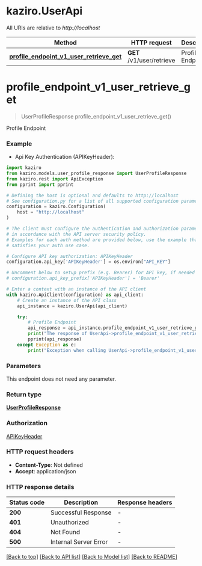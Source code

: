 # kaziro.UserApi

All URIs are relative to *http://localhost*

Method | HTTP request | Description
------------- | ------------- | -------------
[**profile_endpoint_v1_user_retrieve_get**](UserApi.md#profile_endpoint_v1_user_retrieve_get) | **GET** /v1/user/retrieve | Profile Endpoint


# **profile_endpoint_v1_user_retrieve_get**
> UserProfileResponse profile_endpoint_v1_user_retrieve_get()

Profile Endpoint

### Example

* Api Key Authentication (APIKeyHeader):

```python
import kaziro
from kaziro.models.user_profile_response import UserProfileResponse
from kaziro.rest import ApiException
from pprint import pprint

# Defining the host is optional and defaults to http://localhost
# See configuration.py for a list of all supported configuration parameters.
configuration = kaziro.Configuration(
    host = "http://localhost"
)

# The client must configure the authentication and authorization parameters
# in accordance with the API server security policy.
# Examples for each auth method are provided below, use the example that
# satisfies your auth use case.

# Configure API key authorization: APIKeyHeader
configuration.api_key['APIKeyHeader'] = os.environ["API_KEY"]

# Uncomment below to setup prefix (e.g. Bearer) for API key, if needed
# configuration.api_key_prefix['APIKeyHeader'] = 'Bearer'

# Enter a context with an instance of the API client
with kaziro.ApiClient(configuration) as api_client:
    # Create an instance of the API class
    api_instance = kaziro.UserApi(api_client)

    try:
        # Profile Endpoint
        api_response = api_instance.profile_endpoint_v1_user_retrieve_get()
        print("The response of UserApi->profile_endpoint_v1_user_retrieve_get:\n")
        pprint(api_response)
    except Exception as e:
        print("Exception when calling UserApi->profile_endpoint_v1_user_retrieve_get: %s\n" % e)
```



### Parameters

This endpoint does not need any parameter.

### Return type

[**UserProfileResponse**](UserProfileResponse.md)

### Authorization

[APIKeyHeader](../README.md#APIKeyHeader)

### HTTP request headers

 - **Content-Type**: Not defined
 - **Accept**: application/json

### HTTP response details

| Status code | Description | Response headers |
|-------------|-------------|------------------|
**200** | Successful Response |  -  |
**401** | Unauthorized |  -  |
**404** | Not Found |  -  |
**500** | Internal Server Error |  -  |

[[Back to top]](#) [[Back to API list]](../README.md#documentation-for-api-endpoints) [[Back to Model list]](../README.md#documentation-for-models) [[Back to README]](../README.md)

